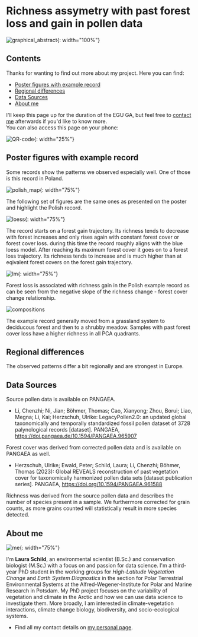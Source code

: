 # Richness assymetry with past forest loss and gain in pollen data
![graphical_abstract](/richness_assymetry/figures/graphical_abstract.png){: width="100%"}

## Contents

Thanks for wanting to find out more about my project.
Here you can find:
- [Poster figures with example record](#poster-figures-with-example-record)
- [Regional differences](#regional-differences)
- [Data Sources](#data-sources)
- [About me](#about-me)

I'll keep this page up for the duration of the EGU GA, but feel free to [contact me](#about-me) afterwards if you'd like to know more.  
You can also access this page on your phone:

![QR-code](/richness_assymetry/figures/QR.png){: width="25%"}

## Poster figures with example record

Some records show the patterns we observed especially well. One of those is this record in Poland.

![polish_map](/richness_assymetry/figures/polish_map.png){: width="75%"}

The following set of figures are the same ones as presented on the poster and highlight the Polish record.

![loess](/richness_assymetry/figures/Fig_1_B_polish-1.png){: width="75%"}

The record starts on a forest gain trajectory. Its richness tends to decrease with forest increases and only rises again with constant forest cover or forest cover loss. during this time the record roughly aligns with the blue loess model. After reaching its maximum forest cover it goes on to a forest loss trajectory. Its richness tends to increase and is much higher than at eqivalent forest covers on the forest gain trajectory.

![lm](/richness_assymetry/figures/Fig_2_A_polish-1.png){: width="75%"}

Forest loss is associated with richness gain in the Polish example record as can be seen from the negative slope of the richness change - forest cover change relationship.

![compositions](/richness_assymetry/figures/Fig_3polish_-1.png)

The example record generally moved from a grassland system to deciducous forest and then to a shrubby meadow. Samples with past forest cover loss have a higher richness in all PCA quadrants.

## Regional differences

The observed patterns differ a bit regionally and are strongest in Europe. 

## Data Sources

Source pollen data is available on PANGAEA.
- Li, Chenzhi; Ni, Jian; Böhmer, Thomas; Cao, Xianyong; Zhou, Borui; Liao, Megna; Li, Kai; Herzschuh, Ulrike: LegacyPollen2.0: an updated global taxonomically and temporally standardized fossil pollen dataset of 3728 palynological records [dataset]. PANGAEA, https://doi.pangaea.de/10.1594/PANGAEA.965907

Forest cover was derived from corrected pollen data and is available on PANGAEA as well.
- Herzschuh, Ulrike; Ewald, Peter; Schild, Laura; Li, Chenzhi; Böhmer, Thomas (2023): Global REVEALS reconstruction of past vegetation cover for taxonomically harmonized pollen data sets [dataset publication series]. PANGAEA, https://doi.org/10.1594/PANGAEA.961588

Richness was derived from the source pollen data and describes the number of species present in a sample. We furthermore corrected for grain counts, as more grains counted will statistically result in more species detected.


## About me

![me](/richness_assymetry/figures/IMG_3938.JPG){: width="75%"}

I'm **Laura Schild**, an environmental scientist (B.Sc.) and conservation biologist (M.Sc.) with a focus on and passion for data science. 
I'm a third-year PhD student in the working groups for *High-Latitude Vegetation Change* and *Earth System Diagnostics* in the section for Polar Terrestrial Environmental Systems at the Alfred-Wegener-Institute for Polar and Marine Research in Potsdam. My PhD project focuses on the variability of vegetation and climate in the Arctic and how we can use data science to investigate them. More broadly, I am interested in climate-vegetation interactions, climate change biology, biodiversity, and socio-ecological systems.  
- Find all my contact details on [my personal page](https://www.awi.de/ueber-uns/organisation/mitarbeiter/detailseite/laura-schild.html).
